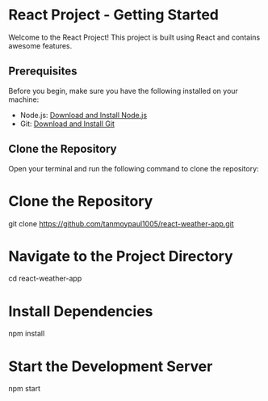 # React Project - Getting Started

Welcome to the React Project! This project is built using React and contains awesome features.

## Prerequisites

Before you begin, make sure you have the following installed on your machine:

- Node.js: [Download and Install Node.js](https://nodejs.org/)
- Git: [Download and Install Git](https://git-scm.com/)

## Clone the Repository

Open your terminal and run the following command to clone the repository:

# Clone the Repository
git clone https://github.com/tanmoypaul1005/react-weather-app.git

# Navigate to the Project Directory
cd react-weather-app

# Install Dependencies
npm install

# Start the Development Server
npm start



